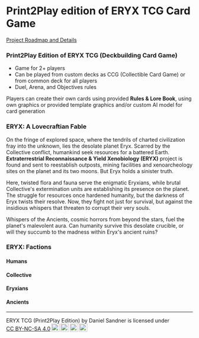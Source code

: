 # Print2Play edition of ERYX TCG Card Game

[Project Roadmap and Details](https://github.com/users/eryxgames/projects/3)

### Print2Play Edition of ERYX TCG (Deckbuilding Card Game)

- Game for 2+ players
- Can be played from custom decks as CCG (Collectible Card Game) or from common deck for all players
- Duel, Arena, and Objectives rules

Players can create their own cards using provided **Rules & Lore Book**, using own graphics or provided template graphics and/or custom AI model for card generation

### ERYX: A Lovecraftian Fable

On the fringe of explored space, where the tendrils of charted civilization fray into the unknown, lies the desolate planet Eryx. 
Scarred by the Collective conflict, humankind seek resources for a battered Earth. **Extraterrestrial Reconnaissance & Yield Xenobiology (ERYX)** project is found and sent to reestablish outposts, mining facilities and xenoarcheology sites on the planet and its two moons. But Eryx holds a sinister truth.

Here, twisted flora and fauna serve the enigmatic Eryxians, while brutal Collective's extermination units are establishing its presence on the planet. The struggle for resources once hardened humanity, but the darkness of Eryx twists their resolve. Now, they fight not just for survival, but against the insidious whispers that threaten to corrupt their very souls.

Whispers of the Ancients, cosmic horrors from beyond the stars, fuel the planet's malevolent aura. Can humanity survive this desolate crucible, or will they succumb to the madness within Eryx's ancient ruins?

### ERYX: Factions
#### Humans
#### Collective
#### Eryxians
#### Ancients

****


<p xmlns:cc="http://creativecommons.org/ns#" xmlns:dct="http://purl.org/dc/terms/"><span property="dct:title">ERYX TCG (Print2Play Edition)</span> by <span property="cc:attributionName">Daniel Sandner</span> is licensed under <a href="https://creativecommons.org/licenses/by-nc-sa/4.0/?ref=chooser-v1" target="_blank" rel="license noopener noreferrer" style="display:inline-block;">CC BY-NC-SA 4.0<img style="height:22px!important;margin-left:3px;vertical-align:text-bottom;" src="https://mirrors.creativecommons.org/presskit/icons/cc.svg?ref=chooser-v1" alt=""><img style="height:22px!important;margin-left:3px;vertical-align:text-bottom;" src="https://mirrors.creativecommons.org/presskit/icons/by.svg?ref=chooser-v1" alt=""><img style="height:22px!important;margin-left:3px;vertical-align:text-bottom;" src="https://mirrors.creativecommons.org/presskit/icons/nc.svg?ref=chooser-v1" alt=""><img style="height:22px!important;margin-left:3px;vertical-align:text-bottom;" src="https://mirrors.creativecommons.org/presskit/icons/sa.svg?ref=chooser-v1" alt=""></a></p>


